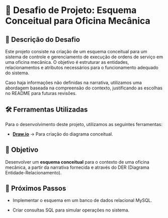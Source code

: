 # 📌 Desafio de Projeto: Esquema Conceitual para Oficina Mecânica

## 📖 Descrição do Desafio

Este projeto consiste na criação de um esquema conceitual para um sistema de controle e gerenciamento de execução de ordens de serviço em uma oficina mecânica. O objetivo é estruturar as entidades, relacionamentos e atributos necessários para o funcionamento adequado do sistema.

Caso haja informações não definidas na narrativa, utilizamos uma abordagem baseada na compreensão do contexto, justificando as escolhas no README para futuras revisões.

## 🛠️ Ferramentas Utilizadas

Para o desenvolvimento deste projeto, utilizamos as seguintes ferramentas:

- **[Draw.io](https://www.diagrams.net/)** → Para criação do diagrama conceitual.

## 🎯 Objetivo

Desenvolver um **esquema conceitual** para o contexto de uma oficina mecânica, a partir da narrativa fornecida e através do DER (Diagrama Entidade-Relacionamento).

## 🚀 Próximos Passos

- Implementar o esquema em um banco de dados relacional MySQL.

- Criar consultas SQL para simular operações no sistema.
